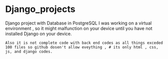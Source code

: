 # Django_projects
Django project with Database in PostgreSQL
I was working on a virtual environment , so it might malfunction on your device until you have not installed Django on your device.

`Also it is not complete code with back end codes as all things exceded 100 files so github dosen't allow eveything , # its only html , css, js, and django codes.`

